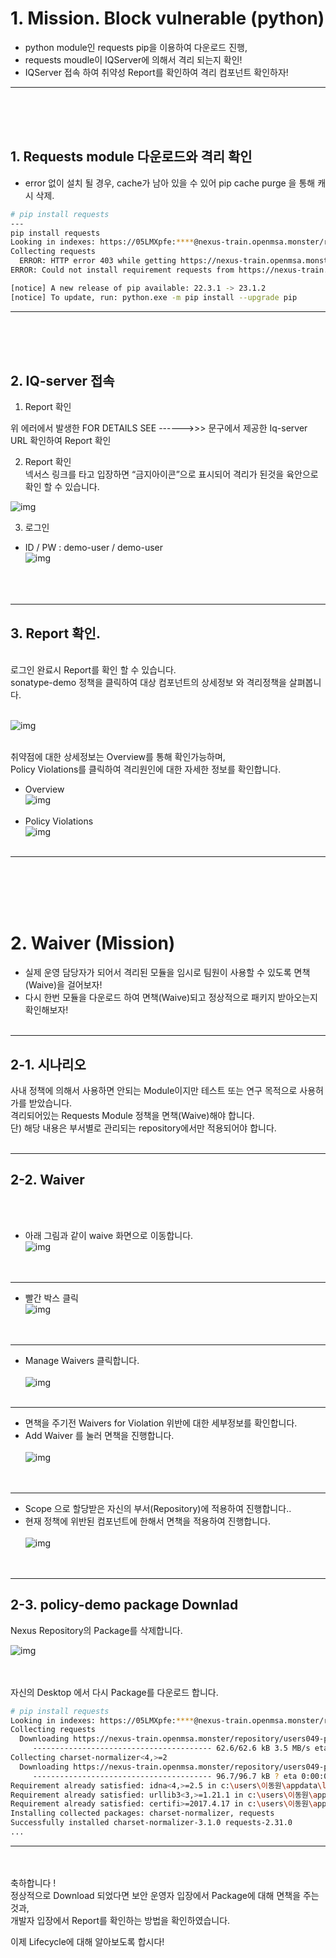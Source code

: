# 1. Mission. Block vulnerable (python)
* python module인 requests pip을 이용하여 다운로드 진행,
* requests moudle이 IQServer에 의해서 격리 되는지 확인! 
* IQServer 접속 하여 취약성 Report를 확인하여 격리 컴포넌트 확인하자! 
---
<br><br><br>
## 1. Requests module 다운로드와 격리 확인

* error 없이 설치 될 경우, cache가 남아 있을 수 있어 pip cache purge 을 통해 캐시 삭제.


``` bash
# pip install requests
---
pip install requests
Looking in indexes: https://05LMXpfe:****@nexus-train.openmsa.monster/repository/users049-pypi-proxy/simple
Collecting requests
  ERROR: HTTP error 403 while getting https://nexus-train.openmsa.monster/repository/users049-pypi-proxy/packages/requests/2.31.0/requests-2.31.0-py3-none-any.whl#sha256=58cd2187c01e70e6e26505bca751777aa9f2ee0b7f4300988b709f44e013003f (from https://nexus-train.openmsa.monster/repository/users049-pypi-proxy/simple/requests/) (requires-python:>=3.7)
ERROR: Could not install requirement requests from https://nexus-train.openmsa.monster/repository/users049-pypi-proxy/packages/requests/2.31.0/requests-2.31.0-py3-none-any.whl#sha256=58cd2187c01e70e6e26505bca751777aa9f2ee0b7f4300988b709f44e013003f because of HTTP error 403 Client Error: -------------------->>> REQUESTED ITEM IS QUARANTINED -------------------->>> FOR DETAILS SEE ------>>> http://iq-train.openmsa.monster:8070/ui/links/repositories/quarantinedComponent/ZmYxOTBkMjc1ZWVkNDVmOGFhNzcxMzA0YzU1MzFlYzk <<<------ for url: https://nexus-train.openmsa.monster/repository/users049-pypi-proxy/packages/requests/2.31.0/requests-2.31.0-py3-none-any.whl for URL https://nexus-train.openmsa.monster/repository/users049-pypi-proxy/packages/requests/2.31.0/requests-2.31.0-py3-none-any.whl#sha256=58cd2187c01e70e6e26505bca751777aa9f2ee0b7f4300988b709f44e013003f (from https://nexus-train.openmsa.monster/repository/users049-pypi-proxy/simple/requests/) (requires-python:>=3.7)

[notice] A new release of pip available: 22.3.1 -> 23.1.2
[notice] To update, run: python.exe -m pip install --upgrade pip
```
---
<br><br><br>

## 2. IQ-server 접속
1.  Report 확인 

위 에러에서 발생한 FOR DETAILS SEE ------>>>  문구에서 제공한 Iq-server URL 확인하여 Report 확인 


2. Report 확인 <br>
넥서스 링크를 타고 입장하면 “금지아이콘”으로 표시되어 격리가 된것을 육안으로 확인 할 수 있습니다.

![img](https://github.com/OSCKOREA-WORKSHOP/NEXUS-FIREWALL-202306/blob/master/img/python_fw_img/2-nexus_report_icon-fail.png)

3. 로그인
* ID / PW : demo-user / demo-user <br>
![img](https://github.com/OSCKOREA-WORKSHOP/NEXUS-FIREWALL-202306/blob/master/img/python_fw_img/3.iq-login.png)
<br><br><br><br>
---
## 3. Report 확인.
<br> 
로그인 완료시 Report를 확인 할 수 있습니다.<br>
sonatype-demo 정책을 클릭하여 대상 컴포넌트의 상세정보 와 격리정책을 살펴봅니다. <br><br>

![img](https://github.com/OSCKOREA-WORKSHOP/NEXUS-FIREWALL-202306/blob/master/img/python_fw_img/3-nexus_report.png) <br><br>

취약점에 대한 상세정보는 Overview를 통해 확인가능하며,   
Policy Violations를 클릭하여 격리원인에 대한 자세한 정보를 확인합니다.
* Overview <br>
![img](https://github.com/OSCKOREA-WORKSHOP/NEXUS-FIREWALL-202306/blob/master/img/python_fw_img/4.iq-Overview.png) <br><br>
* Policy Violations <br>
![img](https://github.com/OSCKOREA-WORKSHOP/NEXUS-FIREWALL-202306/blob/master/img/python_fw_img/4-iq-Policy-Violations.png) <br><br>

---

<br><br><br><br>
# 2. Waiver (Mission)
* 실제 운영 담당자가 되어서 격리된 모듈을 임시로 팀원이 사용할 수 있도록 면책(Waive)을 걸어보자!
* 다시 한번 모듈을 다운로드 하여 면책(Waive)되고 정상적으로 패키지 받아오는지 확인해보자!
<br><br>

---

## 2-1. 시나리오

사내 정책에 의해서 사용하면 안되는 Module이지만 테스트 또는 연구 목적으로 사용허가를 받았습니다. <br> 
격리되어있는 Requests Module 정책을 면책(Waive)해야 합니다.<br>
단) 해당 내용은 부서별로 관리되는 repository에서만 적용되어야 합니다. <br><br>

---

## 2-2. Waiver
<br><br>

* 아래 그림과 같이 waive 화면으로 이동합니다. <br>
![img](https://github.com/OSCKOREA-WORKSHOP/NEXUS-FIREWALL-202306/blob/master/img/python_fw_img/3-nexus_report.png) <br><br><br>

---

* 빨간 박스 클릭 <br>
![img](https://github.com/OSCKOREA-WORKSHOP/NEXUS-FIREWALL-202306/blob/master/img/python_fw_img/4-iq-Policy-Violations.png) <br><br><br>

---

* Manage Waivers 클릭합니다. <br><br>
![img](https://github.com/OSCKOREA-WORKSHOP/NEXUS-FIREWALL-202306/blob/master/img/python_fw_img/2-2-manage-waivers.png) <br><br>

---

* 면책을 주기전 Waivers for Violation 위반에 대한 세부정보를 확인합니다.
* Add Waiver 를 눌러 면책을 진행합니다. <br><br>
![img](https://github.com/OSCKOREA-WORKSHOP/NEXUS-FIREWALL-202306/blob/master/img/python_fw_img/2-2-Add-Waiver.png) <br><br><br>

---

* Scope 으로 할당받은 자신의 부서(Repository)에 적용하여 진행합니다..
* 현재 정책에 위반된 컴포넌트에 한해서 면책을 적용하여 진행합니다.<br><br>
![img](https://github.com/OSCKOREA-WORKSHOP/NEXUS-FIREWALL-202306/blob/master/img/python_fw_img/2-2-Waiver-Configuration.png) <br><br><br>


---

## 2-3. policy-demo package Downlad

Nexus Repository의 Package를 삭제합니다.

![img](https://github.com/OSCKOREA-WORKSHOP/NEXUS-FIREWALL-202306/blob/master/img/python_fw_img/5-nexus-delete-component.png) <br><br><br>

자신의 Desktop 에서 다시 Package를 다운로드 합니다.

``` bash
# pip install requests
Looking in indexes: https://05LMXpfe:****@nexus-train.openmsa.monster/repository/users049-pypi-proxy/simple
Collecting requests
  Downloading https://nexus-train.openmsa.monster/repository/users049-pypi-proxy/packages/requests/2.31.0/requests-2.31.0-py3-none-any.whl (62 kB)
     ---------------------------------------- 62.6/62.6 kB 3.5 MB/s eta 0:00:00
Collecting charset-normalizer<4,>=2
  Downloading https://nexus-train.openmsa.monster/repository/users049-pypi-proxy/packages/charset-normalizer/3.1.0/charset_normalizer-3.1.0-cp311-cp311-win_amd64.whl (96 kB)
     ---------------------------------------- 96.7/96.7 kB ? eta 0:00:00
Requirement already satisfied: idna<4,>=2.5 in c:\users\이동원\appdata\local\programs\python\python311\lib\site-packages (from requests) (2.8)
Requirement already satisfied: urllib3<3,>=1.21.1 in c:\users\이동원\appdata\local\programs\python\python311\lib\site-packages (from requests) (1.25.11)
Requirement already satisfied: certifi>=2017.4.17 in c:\users\이동원\appdata\local\programs\python\python311\lib\site-packages (from requests) (2023.5.7)
Installing collected packages: charset-normalizer, requests
Successfully installed charset-normalizer-3.1.0 requests-2.31.0
...
```

---
<br><br>
축하합니다 !<br> 
정상적으로 Download 되었다면 보안 운영자 입장에서 Package에 대해 면책을 주는것과,<br>
개발자 입장에서 Report를 확인하는 방법을 확인하였습니다.

이제 Lifecycle에 대해 알아보도록 합시다!


